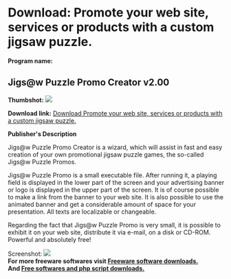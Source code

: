 # Download: Promote your web site, services or products with a custom jigsaw puzzle.

**Program name:**

## Jigs@w Puzzle Promo Creator v2.00

  
**Thumbshot:** ![](http://www.freewarefiles.com/screenshot/jigsaw_md.gif)   
  
**Download link:** [Download Promote your web site, services or products with a custom jigsaw puzzle.](http://freesoftwares.boysofts.com/Jigsw-Puzzle-Promo-Creator-V_program_822.html)  
  


**Publisher's Description**  
  


Jigs@w Puzzle Promo Creator is a wizard, which will assist in fast and easy creation of your own promotional jigsaw puzzle games, the so-called Jigs@w Puzzle Promos. 

Jigs@w Puzzle Promo is a small executable file. After running it, a playing field is displayed in the lower part of the screen and your advertising banner or logo is displayed in the upper part of the screen. It is of course possible to make a link from the banner to your web site. It is also possible to use the animated banner and get a considerable amount of space for your presentation. All texts are localizable or changeable. 

Regarding the fact that Jigs@w Puzzle Promo is very small, it is possible to exhibit it on your web site, distribute it via e-mail, on a disk or CD-ROM. Powerful and absolutely free!

  
  
Screenshot: ![](http://www.freewarefiles.com/screenshot/jigsaw.gif)   
**For more freeware softwares visit [Freeware software downloads.](http://freesoftwares.boysofts.com/)**   
**And [Free softwares and php script downloads.](http://www.boysofts.com/)**
